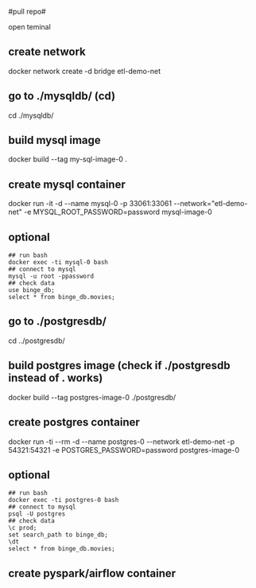 #pull repo#

open teminal
## create network
docker network create -d bridge etl-demo-net

## go to ./mysqldb/ (cd)
cd ./mysqldb/

## build mysql image
docker build --tag my-sql-image-0 . 

## create mysql container
docker run -it -d --name mysql-0 -p 33061:33061 --network="etl-demo-net"  -e MYSQL_ROOT_PASSWORD=password mysql-image-0

## optional
    ## run bash
    docker exec -ti mysql-0 bash   
    ## connect to mysql
    mysql -u root -ppassword
    ## check data
    use binge_db;
    select * from binge_db.movies;

## go to ./postgresdb/
cd ../postgresdb/

## build postgres image (check if ./postgresdb instead of . works)
docker build --tag postgres-image-0 ./postgresdb/  

## create postgres container
docker run -ti --rm -d --name postgres-0 --network etl-demo-net -p 54321:54321 -e POSTGRES_PASSWORD=password postgres-image-0

## optional
    ## run bash
    docker exec -ti postgres-0 bash   
    ## connect to mysql
    psql -U postgres
    ## check data
    \c prod;
    set search_path to binge_db;
    \dt
    select * from binge_db.movies;

## create pyspark/airflow container
